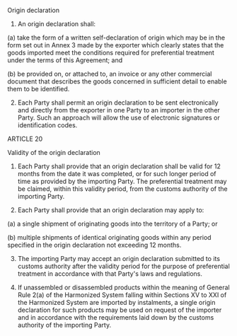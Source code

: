 Origin declaration

1. An origin declaration shall:

(a) take the form of a written self-declaration of origin which may be in the form set out in Annex 3 made by the exporter which clearly states that the goods imported meet the conditions required for preferential treatment under the terms of this Agreement; and

(b) be provided on, or attached to, an invoice or any other commercial document that describes the goods concerned in sufficient detail to enable them to be identified.

2. Each Party shall permit an origin declaration to be sent electronically and directly from the exporter in one Party to an importer in the other Party. Such an approach will allow the use of electronic signatures or identification codes.

ARTICLE 20

Validity of the origin declaration

1. Each Party shall provide that an origin declaration shall be valid for 12 months from the date it was completed, or for such longer period of time as provided by the importing Party. The preferential treatment may be claimed, within this validity period, from the customs authority of the importing Party.

2. Each Party shall provide that an origin declaration may apply to:

(a) a single shipment of originating goods into the territory of a Party; or

(b) multiple shipments of identical originating goods within any period specified in the origin declaration not exceeding 12 months.

3. The importing Party may accept an origin declaration submitted to its customs authority after the validity period for the purpose of preferential treatment in accordance with that Party's laws and regulations.

4. If unassembled or disassembled products within the meaning of General Rule 2(a) of the Harmonized System falling within Sections XV to XXI of the Harmonized System are imported by instalments, a single origin declaration for such products may be used on request of the importer and in accordance with the requirements laid down by the customs authority of the importing Party.
